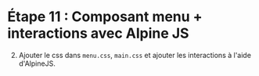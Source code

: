 # Étape 11 : Composant menu + interactions avec Alpine JS

2. Ajouter le css dans `menu.css`, `main.css` et ajouter les interactions à l'aide d'AlpineJS.